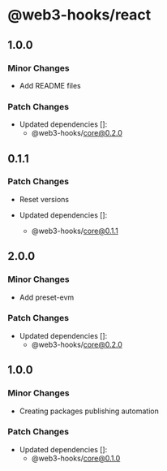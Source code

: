# @web3-hooks/react

## 1.0.0

### Minor Changes

- Add README files

### Patch Changes

- Updated dependencies []:
  - @web3-hooks/core@0.2.0

## 0.1.1

### Patch Changes

- Reset versions

- Updated dependencies []:
  - @web3-hooks/core@0.1.1

## 2.0.0

### Minor Changes

- Add preset-evm

### Patch Changes

- Updated dependencies []:
  - @web3-hooks/core@0.2.0

## 1.0.0

### Minor Changes

- Creating packages publishing automation

### Patch Changes

- Updated dependencies []:
  - @web3-hooks/core@0.1.0
